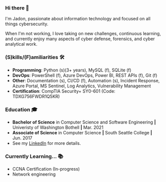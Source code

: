 ### Hi there 👋
I'm Jadon, passionate about information technology and focused on all things cybersecurity.

When I'm not working, I love taking on new challenges, continuous learning, and currently enjoy many aspects of cyber defense, forensics, and cyber analytical work.

### (S)kills/(F)amiliarities 🛠
- **Programming**: Python (s)(3+ years), MySQL (f), SQLite (f)
- **DevOps**: PowerShell (f), Azure DevOps, Power BI, REST APIs (f), Git (f)
- **Other**: Documentation (s), CI/CD (f), Automation (s), Incident Response, Azure Portal, MS Sentinel, Log Analytics, Vulnerability Management
- **Certification**: CompTIA Security+ SY0-601 (Code: TDXG756FWDR1Q5KR)

### Education 🎓
- **Bachelor of Science** in Computer Science and Software Engineering **|** Univeristy of Washington Bothell **|** Mar. 2021
- **Associate of Science** in Computer Science **|** South Seattle College **|** Jun. 2017
- See my [LinkedIn](https://www.linkedin.com/in/jadonscombs) for more details.

### Currently Learning... 📚
- CCNA Certification (In-progress)
- Network engineering

<!---
jadonscombs/jadonscombs is a ✨ special ✨ repository because its `README.md` (this file) appears on your GitHub profile.
You can click the Preview link to take a look at your changes.
--->
